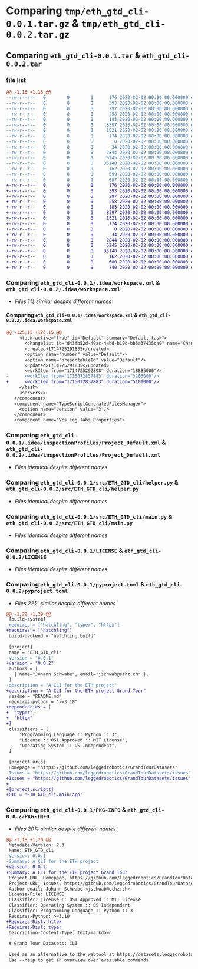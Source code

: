 # Comparing `tmp/eth_gtd_cli-0.0.1.tar.gz` & `tmp/eth_gtd_cli-0.0.2.tar.gz`

## Comparing `eth_gtd_cli-0.0.1.tar` & `eth_gtd_cli-0.0.2.tar`

### file list

```diff
@@ -1,16 +1,16 @@
--rw-r--r--   0        0        0      176 2020-02-02 00:00:00.000000 eth_gtd_cli-0.0.1/.idea/.gitignore
--rw-r--r--   0        0        0      393 2020-02-02 00:00:00.000000 eth_gtd_cli-0.0.1/.idea/CLI.iml
--rw-r--r--   0        0        0      297 2020-02-02 00:00:00.000000 eth_gtd_cli-0.0.1/.idea/misc.xml
--rw-r--r--   0        0        0      258 2020-02-02 00:00:00.000000 eth_gtd_cli-0.0.1/.idea/modules.xml
--rw-r--r--   0        0        0      183 2020-02-02 00:00:00.000000 eth_gtd_cli-0.0.1/.idea/vcs.xml
--rw-r--r--   0        0        0     8397 2020-02-02 00:00:00.000000 eth_gtd_cli-0.0.1/.idea/workspace.xml
--rw-r--r--   0        0        0     1521 2020-02-02 00:00:00.000000 eth_gtd_cli-0.0.1/.idea/inspectionProfiles/Project_Default.xml
--rw-r--r--   0        0        0      174 2020-02-02 00:00:00.000000 eth_gtd_cli-0.0.1/.idea/inspectionProfiles/profiles_settings.xml
--rw-r--r--   0        0        0        0 2020-02-02 00:00:00.000000 eth_gtd_cli-0.0.1/src/ETH_GTD_cli/__init__.py
--rw-r--r--   0        0        0       34 2020-02-02 00:00:00.000000 eth_gtd_cli-0.0.1/src/ETH_GTD_cli/consts.py
--rw-r--r--   0        0        0     2844 2020-02-02 00:00:00.000000 eth_gtd_cli-0.0.1/src/ETH_GTD_cli/helper.py
--rw-r--r--   0        0        0     6245 2020-02-02 00:00:00.000000 eth_gtd_cli-0.0.1/src/ETH_GTD_cli/main.py
--rw-r--r--   0        0        0    35148 2020-02-02 00:00:00.000000 eth_gtd_cli-0.0.1/LICENSE
--rw-r--r--   0        0        0      162 2020-02-02 00:00:00.000000 eth_gtd_cli-0.0.1/README.md
--rw-r--r--   0        0        0      599 2020-02-02 00:00:00.000000 eth_gtd_cli-0.0.1/pyproject.toml
--rw-r--r--   0        0        0      687 2020-02-02 00:00:00.000000 eth_gtd_cli-0.0.1/PKG-INFO
+-rw-r--r--   0        0        0      176 2020-02-02 00:00:00.000000 eth_gtd_cli-0.0.2/.idea/.gitignore
+-rw-r--r--   0        0        0      393 2020-02-02 00:00:00.000000 eth_gtd_cli-0.0.2/.idea/CLI.iml
+-rw-r--r--   0        0        0      297 2020-02-02 00:00:00.000000 eth_gtd_cli-0.0.2/.idea/misc.xml
+-rw-r--r--   0        0        0      258 2020-02-02 00:00:00.000000 eth_gtd_cli-0.0.2/.idea/modules.xml
+-rw-r--r--   0        0        0      183 2020-02-02 00:00:00.000000 eth_gtd_cli-0.0.2/.idea/vcs.xml
+-rw-r--r--   0        0        0     8397 2020-02-02 00:00:00.000000 eth_gtd_cli-0.0.2/.idea/workspace.xml
+-rw-r--r--   0        0        0     1521 2020-02-02 00:00:00.000000 eth_gtd_cli-0.0.2/.idea/inspectionProfiles/Project_Default.xml
+-rw-r--r--   0        0        0      174 2020-02-02 00:00:00.000000 eth_gtd_cli-0.0.2/.idea/inspectionProfiles/profiles_settings.xml
+-rw-r--r--   0        0        0        0 2020-02-02 00:00:00.000000 eth_gtd_cli-0.0.2/src/ETH_GTD_cli/__init__.py
+-rw-r--r--   0        0        0       34 2020-02-02 00:00:00.000000 eth_gtd_cli-0.0.2/src/ETH_GTD_cli/consts.py
+-rw-r--r--   0        0        0     2844 2020-02-02 00:00:00.000000 eth_gtd_cli-0.0.2/src/ETH_GTD_cli/helper.py
+-rw-r--r--   0        0        0     6245 2020-02-02 00:00:00.000000 eth_gtd_cli-0.0.2/src/ETH_GTD_cli/main.py
+-rw-r--r--   0        0        0    35148 2020-02-02 00:00:00.000000 eth_gtd_cli-0.0.2/LICENSE
+-rw-r--r--   0        0        0      162 2020-02-02 00:00:00.000000 eth_gtd_cli-0.0.2/README.md
+-rw-r--r--   0        0        0      680 2020-02-02 00:00:00.000000 eth_gtd_cli-0.0.2/pyproject.toml
+-rw-r--r--   0        0        0      740 2020-02-02 00:00:00.000000 eth_gtd_cli-0.0.2/PKG-INFO
```

### Comparing `eth_gtd_cli-0.0.1/.idea/workspace.xml` & `eth_gtd_cli-0.0.2/.idea/workspace.xml`

 * *Files 1% similar despite different names*

#### Comparing `eth_gtd_cli-0.0.1/.idea/workspace.xml` & `eth_gtd_cli-0.0.2/.idea/workspace.xml`

```diff
@@ -125,15 +125,15 @@
     <task active="true" id="Default" summary="Default task">
       <changelist id="d43fb52d-49ac-4abd-b19d-bb5a37435ca0" name="Changes" comment=""/>
       <created>1714725291835</created>
       <option name="number" value="Default"/>
       <option name="presentableId" value="Default"/>
       <updated>1714725291835</updated>
       <workItem from="1714725292898" duration="18885000"/>
-      <workItem from="1715072837883" duration="3206000"/>
+      <workItem from="1715072837883" duration="5101000"/>
     </task>
     <servers/>
   </component>
   <component name="TypeScriptGeneratedFilesManager">
     <option name="version" value="3"/>
   </component>
   <component name="Vcs.Log.Tabs.Properties">
```

### Comparing `eth_gtd_cli-0.0.1/.idea/inspectionProfiles/Project_Default.xml` & `eth_gtd_cli-0.0.2/.idea/inspectionProfiles/Project_Default.xml`

 * *Files identical despite different names*

### Comparing `eth_gtd_cli-0.0.1/src/ETH_GTD_cli/helper.py` & `eth_gtd_cli-0.0.2/src/ETH_GTD_cli/helper.py`

 * *Files identical despite different names*

### Comparing `eth_gtd_cli-0.0.1/src/ETH_GTD_cli/main.py` & `eth_gtd_cli-0.0.2/src/ETH_GTD_cli/main.py`

 * *Files identical despite different names*

### Comparing `eth_gtd_cli-0.0.1/LICENSE` & `eth_gtd_cli-0.0.2/LICENSE`

 * *Files identical despite different names*

### Comparing `eth_gtd_cli-0.0.1/pyproject.toml` & `eth_gtd_cli-0.0.2/pyproject.toml`

 * *Files 22% similar despite different names*

```diff
@@ -1,22 +1,29 @@
 [build-system]
-requires = ["hatchling", "typer", "httpx"]
+requires = ["hatchling"]
 build-backend = "hatchling.build"
 
 [project]
 name = "ETH_GTD_cli"
-version = "0.0.1"
+version = "0.0.2"
 authors = [
   { name="Johann Schwabe", email="jschwab@ethz.ch" },
 ]
-description = "A CLI for the ETH project"
+description = "A CLI for the ETH project Grand Tour"
 readme = "README.md"
 requires-python = ">=3.10"
+dependencies = [
+  "typer",
+  "httpx"
+]
 classifiers = [
     "Programming Language :: Python :: 3",
     "License :: OSI Approved :: MIT License",
     "Operating System :: OS Independent",
 ]
 
 [project.urls]
 Homepage = "https://github.com/leggedrobotics/GrandTourDatasets"
-Issues = "https://github.com/leggedrobotics/GrandTourDatasets/issues"
+Issues = "https://github.com/leggedrobotics/GrandTourDatasets/issues"
+
+[project.scripts]
+GTD = 'ETH_GTD_cli.main:app'
```

### Comparing `eth_gtd_cli-0.0.1/PKG-INFO` & `eth_gtd_cli-0.0.2/PKG-INFO`

 * *Files 20% similar despite different names*

```diff
@@ -1,18 +1,20 @@
 Metadata-Version: 2.3
 Name: ETH_GTD_cli
-Version: 0.0.1
-Summary: A CLI for the ETH project
+Version: 0.0.2
+Summary: A CLI for the ETH project Grand Tour
 Project-URL: Homepage, https://github.com/leggedrobotics/GrandTourDatasets
 Project-URL: Issues, https://github.com/leggedrobotics/GrandTourDatasets/issues
 Author-email: Johann Schwabe <jschwab@ethz.ch>
 License-File: LICENSE
 Classifier: License :: OSI Approved :: MIT License
 Classifier: Operating System :: OS Independent
 Classifier: Programming Language :: Python :: 3
 Requires-Python: >=3.10
+Requires-Dist: httpx
+Requires-Dist: typer
 Description-Content-Type: text/markdown
 
 # Grand Tour Datasets: CLI
 
 Used as an alternative to the webtool at https://datasets.leggedrobotics.com/ \
 Use --help to get an overview over available commands.
```

